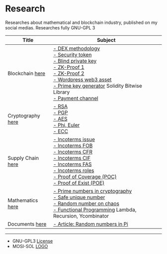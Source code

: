 # Research
Researches about mathematical and blockchain industry, published on my social medias. Researches fully GNU-GPL 3

| Title | Subject |
|----|----|
| Blockchain [here](https://github.com/mosi-arch/research/tree/main/Blockchain) | [- DEX methodology](https://github.com/mosi-arch/research/blob/main/Blockchain/01-dex-methodology.md) <br /> [- Security token](https://github.com/mosi-arch/research/blob/main/Blockchain/02-security-token.md) <br /> [- Blind private key](https://github.com/mosi-arch/research/blob/main/Blockchain/03-blind-private-key.md) <br /> [- ZK-Proof 1](https://github.com/mosi-arch/research/blob/main/Blockchain/04-zk-proof-01.md) <br /> [- ZK-Proof 2](https://github.com/mosi-arch/research/blob/main/Blockchain/05-zk-proof-02.md) <br /> [- Wordpress web3 asset](https://github.com/mosi-arch/research/blob/main/Blockchain/06-wordpress-web3-theme.md) <br /> [- Prime key generator](https://github.com/mosi-arch/research/blob/main/Blockchain/07-prime-key-bitwise.md) Solidity Bitwise Library <br /> [- Payment channel](https://github.com/mosi-arch/research/blob/main/Blockchain/08-payment-channel.md) |
| Cryptography [here](https://github.com/mosi-arch/research/tree/main/CipherPunk) | [- RSA](https://github.com/mosi-arch/research/blob/main/CipherPunk/01-RSA.md) <br /> [- PGP](https://github.com/mosi-arch/research/blob/main/CipherPunk/02-PGP.md) <br /> [- AES](https://github.com/mosi-arch/research/blob/main/CipherPunk/03-AES.md) <br /> [- Phi, Euler](https://github.com/mosi-arch/research/blob/main/CipherPunk/04-Phi-Euler.md) <br /> [- ECC](https://github.com/mosi-arch/research/blob/main/CipherPunk/05-ECC.md) |
| Supply Chain [here](https://github.com/mosi-arch/research/tree/main/SupplyChain) | [- Incoterms issue](https://github.com/mosi-arch/research/blob/main/SupplyChain/01-incoterms-issue.md) <br /> [- Incoterms FOB](https://github.com/mosi-arch/research/blob/main/SupplyChain/02-incoterms-FOB.md) <br /> [- Incoterms CFR](https://github.com/mosi-arch/research/blob/main/SupplyChain/03-incoterms-CFR.md) <br /> [- Incoterms CIF](https://github.com/mosi-arch/research/blob/main/SupplyChain/04-incoterms-CIF.md) <br /> [- Incoterms FAS](https://github.com/mosi-arch/research/blob/main/SupplyChain/05-incoterms-FAS.md) <br /> [- Incoterms roles](https://github.com/mosi-arch/research/blob/main/SupplyChain/06-incoterms-roles-example.md) <br /> [- Proof of Coverage (POC)](https://github.com/mosi-arch/research/blob/main/SupplyChain/07-proof-of-coverage.md) <br /> [- Proof of Exist (POE)](https://github.com/mosi-arch/research/blob/main/SupplyChain/08-proof-of-exist.md) |
| Mathematics [here](https://github.com/mosi-arch/research/tree/main/Mathematics) | [- Prime numbers in cryptography](https://github.com/mosi-arch/research/blob/main/Mathematics/01-prime-number-cryptography.md) <br /> [- Safe unique number](https://github.com/mosi-arch/research/blob/main/Mathematics/02-safe-unique-random-number.md) <br /> [- Random number on chaos](https://github.com/mosi-arch/research/blob/main/Mathematics/03-random-chaos-random-matrix.md) <br /> [- Functional Programming](https://github.com/mosi-arch/research/blob/main/Mathematics/04-lambda-recursion-function-programming.md) Lambda, Recursion, Ycombinator |
| Documents [here](https://github.com/mosi-arch/research/tree/main/Documents) | [- Article: Random numbers in Pi](https://github.com/mosi-arch/research/blob/main/Documents/Article%20on%20random%20numbers%20and%20pi%20algorithm.pdf) |

---

- GNU-GPL3 [License](https://github.com/mosi-arch/research/blob/main/LICENSE)
- MOSI-SOL [LOGO](https://github.com/mosi-arch/research/blob/main/MOSiSOL.txt)
